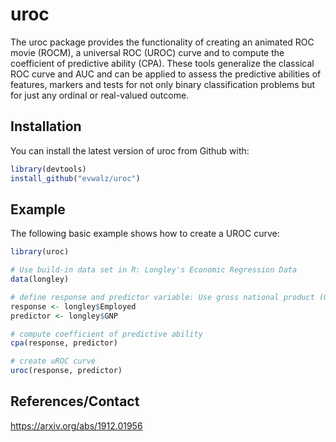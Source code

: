 
<!-- README.md is generated from README.Rmd. Please edit that file -->
uroc
====

<!-- badges: start -->
<!-- badges: end -->
The uroc package provides the functionality of creating an animated ROC movie (ROCM), a universal ROC (UROC) curve and to compute the coefficient of predictive ability (CPA). These tools generalize the classical ROC curve and AUC and can be applied to assess the predictive abilities of features, markers and tests for not only binary classification problems but for just any ordinal or real-valued outcome.

Installation
------------

You can install the latest version of uroc from Github with:

``` r
library(devtools)
install_github("evwalz/uroc")
```

Example
-------

The following basic example shows how to create a UROC curve:

``` r
library(uroc)

# Use build-in data set in R: Longley's Economic Regression Data 
data(longley)

# define response and predictor variable: Use gross national product (GNP) as feaure marker to predict the number of employed people (Employed)
response <- longley$Employed
predictor <- longley$GNP

# compute coefficient of predictive ability
cpa(response, predictor)

# create uROC curve
uroc(response, predictor)
```

References/Contact
------------------
https://arxiv.org/abs/1912.01956
